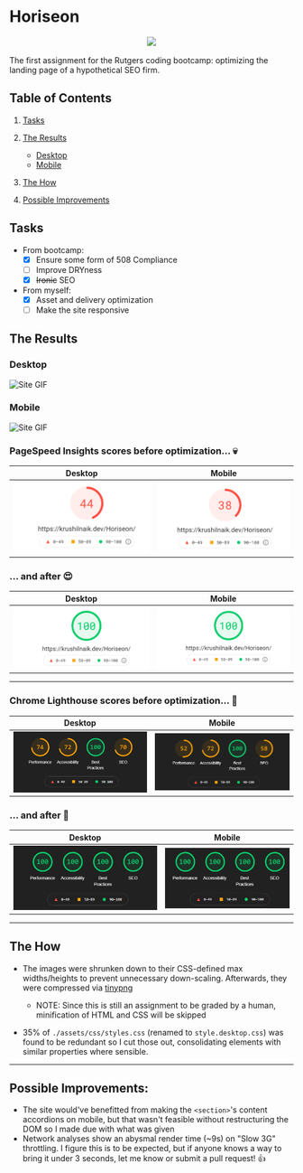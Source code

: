 # Horiseon

<p align="center">
	<a href="https://krushilnaik.github.io/Horiseon">
		<img src="https://i.imgur.com/nT9LavM.png" height="40" />
	</a>
</p>

The first assignment for the Rutgers coding bootcamp: optimizing the landing page of a hypothetical SEO firm.

## Table of Contents

1. [Tasks](#tasks)

2. [The Results](#the-results)

   -  [Desktop](#desktop)
   -  [Mobile](#mobile)

3. [The How](#the-how)

4. [Possible Improvements](#possible-improvements)

## Tasks

-  From bootcamp:
   -  [x] Ensure some form of 508 Compliance
   -  [ ] Improve DRYness
   -  [x] ~~Ironic~~ SEO
-  From myself:
   -  [x] Asset and delivery optimization
   -  [ ] Make the site responsive

## The Results

### Desktop

![Site GIF](./screens/horiseon.desktop.gif)

### Mobile

![Site GIF](./screens/horiseon.mobile.gif)

### PageSpeed Insights scores before optimization... 💀

|                          Desktop                          |                         Mobile                          |
| :-------------------------------------------------------: | :-----------------------------------------------------: |
| ![desktop scores](./benchmarks/desktop/pagespeed-pre.png) | ![mobile scores](./benchmarks/mobile/pagespeed-pre.png) |

### ... and after 😍

|                          Desktop                           |                          Mobile                          |
| :--------------------------------------------------------: | :------------------------------------------------------: |
| ![desktop scores](./benchmarks/desktop/pagespeed-post.png) | ![mobile scores](./benchmarks/mobile/pagespeed-post.png) |

---

### Chrome Lighthouse scores before optimization... 👀

|                          Desktop                           |                          Mobile                          |
| :--------------------------------------------------------: | :------------------------------------------------------: |
| ![desktop scores](./benchmarks/desktop/lighthouse-pre.png) | ![mobile scores](./benchmarks/mobile/lighthouse-pre.png) |

### ... and after 🕺

|                           Desktop                           |                          Mobile                           |
| :---------------------------------------------------------: | :-------------------------------------------------------: |
| ![desktop scores](./benchmarks/desktop/lighthouse-post.png) | ![mobile scores](./benchmarks/mobile/lighthouse-post.png) |

---

## The How

-  The images were shrunken down to their CSS-defined max widths/heights to prevent unnecessary down-scaling. Afterwards, they were compressed via [tinypng](https://tinypng.com)

   -  NOTE: Since this is still an assignment to be graded by a human, minification of HTML and CSS will be skipped

-  35% of `./assets/css/styles.css` (renamed to `style.desktop.css`) was found to be redundant so I cut those out, consolidating elements with similar properties where sensible.

---

## Possible Improvements:

-  The site would've benefitted from making the `<section>`'s content accordions on mobile, but that wasn't feasible without restructuring the DOM so I made due with what was given
-  Network analyses show an abysmal render time (~9s) on "Slow 3G" throttling. I figure this is to be expected, but if anyone knows a way to bring it under 3 seconds, let me know or submit a pull request! 👍
